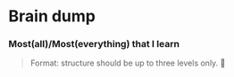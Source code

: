 # Brain dump

### Most(all)/Most(everything) that I learn

> Format: structure should be up to three levels only. 🕺

